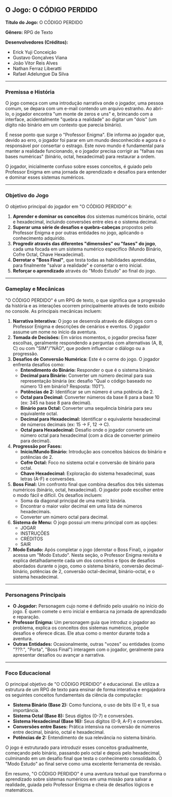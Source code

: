 ## O Jogo: O CÓDIGO PERDIDO

**Título do Jogo:** O CÓDIGO PERDIDO

**Gênero:** RPG de Texto

**Desenvolvedores (Créditos):**
* Erick Yuji Conceição
* Gustavo Gonçalves Viana
* João Vitor Reis Alves
* Nathan Ferraz Liberatti
* Rafael Adelungue Da Silva

---

### Premissa e História

O jogo começa com uma introdução narrativa onde o jogador, uma pessoa comum, se depara com um e-mail contendo um arquivo estranho. Ao abri-lo, o jogador encontra "um monte de zeros e uns" e, brincando com a interface, acidentalmente "quebra a realidade" ao digitar um "dois" (um dígito não binário em um contexto que parecia binário).

É nesse ponto que surge o "Professor Enigma". Ele informa ao jogador que, devido ao erro, o jogador foi parar em um mundo desconhecido e agora é o responsável por consertar o estrago. Este novo mundo é fundamental para manter a realidade funcionando, e o jogador precisa corrigir as "falhas nas bases numéricas" (binário, octal, hexadecimal) para restaurar a ordem.

O jogador, inicialmente confuso sobre esses conceitos, é guiado pelo Professor Enigma em uma jornada de aprendizado e desafios para entender e dominar esses sistemas numéricos.

---

### Objetivo do Jogo

O objetivo principal do jogador em "O CÓDIGO PERDIDO" é:

1.  **Aprender e dominar os conceitos** dos sistemas numéricos binário, octal e hexadecimal, incluindo conversões entre eles e o sistema decimal.
2.  **Superar uma série de desafios e quebra-cabeças** propostos pelo Professor Enigma e por outras entidades no jogo, aplicando o conhecimento adquirido.
3.  **Progredir através das diferentes "dimensões" ou "fases" do jogo**, cada uma focada em um sistema numérico específico (Mundo Binário, Cofre Octal, Chave Hexadecimal).
4.  **Derrotar o "Boss Final"**, que testa todas as habilidades aprendidas, para finalmente "salvar a realidade" e consertar o erro inicial.
5.  **Reforçar o aprendizado** através do "Modo Estudo" ao final do jogo.

---

### Gameplay e Mecânicas

"O CÓDIGO PERDIDO" é um RPG de texto, o que significa que a progressão da história e as interações ocorrem principalmente através de texto exibido no console. As principais mecânicas incluem:

1.  **Narrativa Interativa:** O jogo se desenrola através de diálogos com o Professor Enigma e descrições de cenários e eventos. O jogador assume um nome no início da aventura.
2.  **Tomada de Decisões:** Em vários momentos, o jogador precisa fazer escolhas, geralmente respondendo a perguntas com alternativas (A, B, C) ou com "SIM"/"NÃO", que podem influenciar o diálogo ou a progressão.
3.  **Desafios de Conversão Numérica:** Este é o cerne do jogo. O jogador enfrenta desafios como:
    * **Entendimento do Binário:** Responder o que é o sistema binário.
    * **Decimal para Binário:** Converter um número decimal para sua representação binária (ex: desafio "Qual o código baseado no número 13 em binário? Resposta: 1101").
    * **Potências de 2:** Identificar se um número é uma potência de 2.
    * **Octal para Decimal:** Converter números da base 8 para a base 10 (ex: 345 na base 8 para decimal).
    * **Binário para Octal:** Converter uma sequência binária para seu equivalente octal.
    * **Decimal para Hexadecimal:** Identificar o equivalente hexadecimal de números decimais (ex: 15 -> F, 12 -> C).
    * **Octal para Hexadecimal:** Desafio onde o jogador converte um número octal para hexadecimal (com a dica de converter primeiro para decimal).
4.  **Progressão por Fases:**
    * **Início/Mundo Binário:** Introdução aos conceitos básicos do binário e potências de 2.
    * **Cofre Octal:** Foco no sistema octal e conversão de binário para octal.
    * **Chave Hexadecimal:** Exploração do sistema hexadecimal, suas letras (A-F) e conversões.
5.  **Boss Final:** Um confronto final que combina desafios dos três sistemas numéricos (binário, octal, hexadecimal). O jogador pode escolher entre o modo fácil e difícil. Os desafios incluem:
    * Soma da diagonal principal de uma matriz binária.
    * Encontrar o maior valor decimal em uma lista de números hexadecimais.
    * Converter um número octal para decimal.
6.  **Sistema de Menu:** O jogo possui um menu principal com as opções:
    * JOGAR
    * INSTRUÇÕES
    * CRÉDITOS
    * SAIR
7.  **Modo Estudo:** Após completar o jogo (derrotar o Boss Final), o jogador acessa um "Modo Estudo". Nesta seção, o Professor Enigma revisita e explica detalhadamente cada um dos conceitos e tipos de desafios abordados durante o jogo, como o sistema binário, conversão decimal-binário, potências de 2, conversão octal-decimal, binário-octal, e o sistema hexadecimal.

---

### Personagens Principais

* **O Jogador:** Personagem cujo nome é definido pelo usuário no início do jogo. É quem comete o erro inicial e embarca na jornada de aprendizado e reparação.
* **Professor Enigma:** Um personagem guia que introduz o jogador ao problema, explica os conceitos dos sistemas numéricos, propõe desafios e oferece dicas. Ele atua como o mentor durante toda a aventura.
* **Outras Entidades:** Ocasionalmente, outras "vozes" ou entidades (como "???:", "Porta", "Boss Final") interagem com o jogador, geralmente para apresentar desafios ou avançar a narrativa.

---

### Foco Educacional

O principal objetivo de "O CÓDIGO PERDIDO" é educacional. Ele utiliza a estrutura de um RPG de texto para ensinar de forma interativa e engajadora os seguintes conceitos fundamentais da ciência da computação:

* **Sistema Binário (Base 2):** Como funciona, o uso de bits (0 e 1), e sua importância.
* **Sistema Octal (Base 8):** Seus dígitos (0-7) e conversões.
* **Sistema Hexadecimal (Base 16):** Seus dígitos (0-9, A-F) e conversões.
* **Conversões entre Bases:** Prática intensiva na conversão de números entre decimal, binário, octal e hexadecimal.
* **Potências de 2:** Entendimento de sua relevância no sistema binário.

O jogo é estruturado para introduzir esses conceitos gradualmente, começando pelo binário, passando pelo octal e depois pelo hexadecimal, culminando em um desafio final que testa o conhecimento consolidado. O "Modo Estudo" ao final serve como uma excelente ferramenta de revisão.

Em resumo, "O CÓDIGO PERDIDO" é uma aventura textual que transforma o aprendizado sobre sistemas numéricos em uma missão para salvar a realidade, guiada pelo Professor Enigma e cheia de desafios lógicos e matemáticos.
